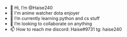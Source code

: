 - 👋 Hi, I’m @Haise240
- 👀 I'm anime watcher dota enjoyer
- 🌱 I’m currently learning python and cs stuff
- 💞️ I’m looking to collaborate on anything
- 📫 How to reach me discord: Haise#9731  tg: haise240

<!---
Haise240/Haise240 is a ✨ special ✨ repository because its `README.md` (this file) appears on your GitHub profile.
You can click the Preview link to take a look at your changes.
--->
